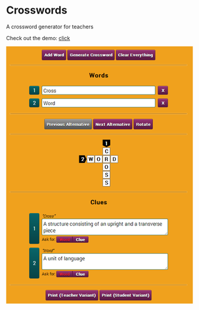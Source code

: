 Crosswords
==========

A crossword generator for teachers

Check out the demo: [click](http://htmlpreview.github.io/?https://github.com/Johennes/Crosswords/blob/master/index.html)

![Crosswords](screenshots/2014-07-25.png)
